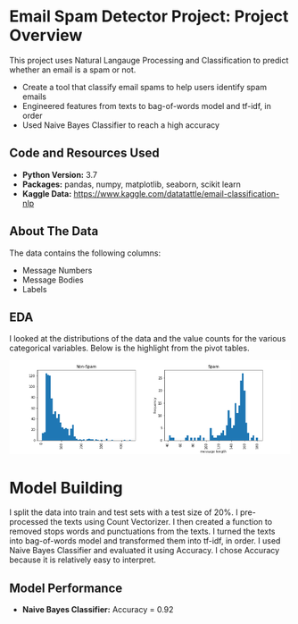 # Email Spam Detector Project: Project Overview
This project uses Natural Langauge Processing and Classification to predict whether an email is a spam or not.
* Create a tool that classify email spams to help users identify spam emails
* Engineered features from texts to bag-of-words model and tf-idf, in order
* Used Naive Bayes Classifier to reach a high accuracy
## Code and Resources Used
* **Python Version:** 3.7
* **Packages:** pandas, numpy, matplotlib, seaborn, scikit learn
* **Kaggle Data:** https://www.kaggle.com/datatattle/email-classification-nlp
## About The Data
The data contains the following columns:
* Message Numbers
* Message Bodies
* Labels
## EDA
I looked at the distributions of the data and the value counts for the various categorical variables. Below is the highlight from the pivot tables.

![alt text](https://github.com/Panasak/Email-Spam-Detector-NLP/blob/main/EDA/pic1.png)
# Model Building
I split the data into train and test sets with a test size of 20%. I pre-processed the texts using Count Vectorizer. I then created a function to removed stops words and punctuations from the texts. I turned the texts into bag-of-words model and transformed them into tf-idf, in order.
I used Naive Bayes Classifier and evaluated it using Accuracy. I chose Accuracy because it is relatively easy to interpret.
## Model Performance

* **Naive Bayes Classifier:** Accuracy = 0.92
